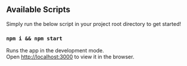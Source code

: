 ## Available Scripts

Simply run the below script in your project root directory to get started!

### `npm i && npm start`

Runs the app in the development mode.\
Open [http://localhost:3000](http://localhost:3000) to view it in the browser.
